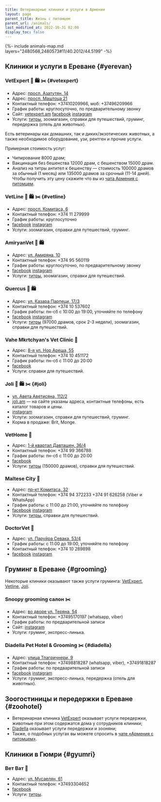 ```yaml
---
title: Ветеринарные клиники и услуги в Армении
layout: page
parent_title: Жизнь с питомцем
parent_url: /animals/
last_modified_at: 2022-10-31 02:00
display_toc: false
---
```


{%- include animals-map.md layers="2480568,2480573#11/40.2012/44.5199" -%}

## Клиники и услуги в Ереване {#yerevan}

<div class="cards vet">
<div class="card">

### VetExpert 🏥 🛍️ ✂️ {#vetexpert}

- Адрес: [просп. Азатутян, 14](https://yandex.ru/maps/org/vet_ekspert/1861952348/)
- Адрес: [просп. Маштоца 21](https://yandex.ru/maps/10262/yerevan/house/YE0YcwZgSUMAQFpqfX15cn5kbA==/)
- Контактный телефон: +37410209966, моб: +37496209966
- График работы: круглосуточно, по предварительному звонку
- Сайт: [vetexpert.am](https://vetexpert.am/ru/) [facebook](https://facebook.com/vetexpertvetgroup) [instagram](https://instagram.com/vetexpertveterinarygroup/)
- Услуги: [титры](rabies-titers.md), зоомагазин, справки для путешествий, груминг, передержка (отель для животных).

Есть ветеринары как домашних, так и диких/экзотических животных, а также необходимое оборудование, узи, рентген и прочие услуги.

Примерная стоимость услуг:
- Чипирование 8000 драм;
- Вакцинация без бешенства 12000 драм, с бешенством 15000 драм.
- Анализ на титры антител к бешенству — стоимость 100000 драмов за обычный (1 месяц)
  или 135000 драмов за срочный (11-14 дней). Чтобы получить эту цену скажите что вы из
  [чата Армения с питомцем](https://t.me/armenia_pets).

</div>
<div class="card">

### VetLine 🏥 🛍️ ✂️️ {#vetline}

- Адрес: [просп. Комитаса, 6](https://yandex.ru/maps/org/kruglosutochnaya_veterinarnaya_klinika_vetlayn/154801169156/)
- Контактный телефон: +374 11 279999
- График работы: круглосуточно
- [facebook](https://facebook.com/vetlinearmenia/) [instagram](https://instagram.com/vetline_vet.clinic/)
- Услуги: зоомагазин, справки для путешествий, груминг.

### AmiryanVet 🏥 🛍️

- Адрес: [ул. Амиряна, 10](https://yandex.ru/maps/org/amiryanvet/209808278094/)
- Контактный телефон: +374 95 560119
- График работы: круглосуточно, по предварительному звонку
- [facebook](https://facebook.com/AmiryanVeterinary) [instagram](https://instagram.com/amiryanvet/)
- Услуги: [титры](rabies-titers.md), зоомагазин, справки для путешествий.

### Quercus 🏥 🛍️

- Адрес: [ул. Казара Парпеци, 17/3](https://yandex.ru/maps/org/quercus_vet_clinic_zoosalon/181982950255/)
- Контактный телефон: +374 10 537602
- График работы: пн-сб с 10:00 до 19:00, уточняйте по телефону
- [facebook](https://facebook.com/profile.php?id=100034328929603) [instagram](https://instagram.com/vet.clinic_quercus/)
- Услуги: [титры](rabies-titers.md) (97000 драмов, срок 2-3 недели), зоомагазин, справки для путешествий.

</div>
<div class="card">

### Vahe Mkrtchyan's Vet Clinic 🏥

- Адрес: [8-я ул. Нор Ареша, 55](https://yandex.ru/maps/org/vahe_mkrtchyan_vet_clinic/106925944672/)
- Контактный телефон: +374 10 451172
- График работы: пн-сб с 11:00 до 20:00
- [facebook](https://facebook.com/VMPC2016)
- Услуги: справки для путешествий.

</div>
<div class="card">

### Joli 🏥 🛍️ ✂️ {#joli}

- [ул. Авета Аветисяна, 112/2](https://yandex.ru/maps/org/veterinarny_tsentr_dzholi/135151397057/)
- [joli.am](https://joli.am/) — на сайте указаны адреса, контактные телефоны, есть каталог товаров и цены.
- [instagram](https://instagram.com/joli_veterinary_center/)
- Услуги: зоомагазин, справки для путешествий, груминг.
- Корма в продаже: Brit, Monge.

</div>
<div class="card">

### VetHome 🏥

- Адрес: [1-й квартал Давташен, 36/4](https://yandex.ru/maps/org/vethome/111774686048/)
- Контактный телефон: +374 99 366788
- График работы: пн-сб с 11:00 до 20:00
- [facebook](https://facebook.com/vethomeyerevan)
- Услуги: [титры](rabies-titers.md) (150000 драмов), справки для путешествий.

</div>
<div class="card">

### Maltese City 🏥

- Адрес: [пр-кт Комитаса, 32](https://yandex.ru/maps/10262/yerevan/house/YE0YcwdjSUQCQFpqfX5xdX5lZg==/)
- Контактный телефон: +374 94 372233 +374 91 626258 (Viber и WhatsApp)
- График работы: с 11:00 до 21:00, уточняйте по телефону
- [facebook](https://facebook.com/maltesecity/) [instagram](https://instagram.com/maltese_city/)
- Услуги: [титры](rabies-titers.md), справки для путешествий.

</div>
<div class="card">

### DoctorVet 🏥

- Адрес: [ул. Паруйра Севака, 53/4](https://yandex.ru/maps/org/doktor_vet/24738688707/)
- График работы: с 11:00 до 19:00, уточняйте по телефону
- Контактный телефон: +374 10 289898
- [facebook](https://facebook.com/doctorvetveterinaryclinic) [instagram](https://instagram.com/doctorvetarmenia/)

</div>
</div>

## Груминг в Ереване {#grooming}

Некоторые клиники оказывают также услуги груминга: [VetExpert](#vetexpert), [Vetline](#vetline), [Joli](#joli).

### Snoopy grooming салон ✂️

- Адрес: [во дворе ул. Теряна, 54](https://yandex.ru/maps/10262/yerevan/house/YE0YcwZoQUwAQFpqfX15dH9kZw==/)
- Контактный телефон: +37495170197 (whatsapp, viber)
- График работы: по предварительной записи
- Сайт: [instagram](https://instagram.com/snoopy_grooming_salon_studio/)
- Услуги: груминг, экспресс-линька.

### Diadella Pet Hotel & Grooming ✂️ {#diadella}

- Адрес: [улица Тпагричнери, 9](https://yandex.ru/maps/10262/yerevan/house/YE0YcwVgSUEAQFpqfX12dnVhYQ==/)
- Контактный телефон: +37498818287 (whatsapp, viber), +37491818287
- График работы: по предварительной записи
- [facebook](https://www.facebook.com/profile.php?id=100064109612549) [instagram](https://www.instagram.com/diadella_/)
- Услуги: груминг, экспресс-линька, передержка (отель для животных).

## Зоогостиницы и передержки в Ереване {#zoohotel}

- Ветеринарная клиника [VetExpert](#vetexpert) оказывает услуги передержки, животные при этом содержатся дома
  у сотрудников клиники;
- [Diadella](#diadella) оказывает услуги передержки и зооняни;
- Также, о подобных услугах вы можете спросить в [чате «Армения с питомцем»](https://t.me/armenia_pets).

## Клиники в Гюмри {#gyumri}

### Вет Ват 🏥

- Адрес: [ул. Мусаелян, 61](https://yandex.ru/maps/org/vet_vat/40293317454/)
- Контактный телефон: +37493304652
- [facebook](https://facebook.com/vetvatVeterinary)
- Услуги: [титры](rabies-titers.md).
